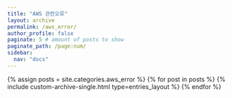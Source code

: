 ```yaml
---
title: "AWS 관련오류"
layout: archive
permalink: /aws_error/
author_profile: false
paginate: 5 # amount of posts to show
paginate_path: /page:num/
sidebar:
  nav: "docs"
---
```

<!-- 카테고리가 동일분류로 된것 만큼 루프 -->
{% assign posts = site.categories.aws_error %}
  {% for post in posts %}
    {% include custom-archive-single.html type=entries_layout %}
  {% endfor %}
